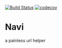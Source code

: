[![Build Status](https://travis-ci.org/haharu/navi.svg?branch=master)](https://travis-ci.org/haharu/navi)
[![codecov](https://codecov.io/gh/haharu/navi/branch/master/graph/badge.svg)](https://codecov.io/gh/haharu/navi)
# Navi
a painless url helper
